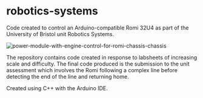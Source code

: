 # robotics-systems

Code created to control an Arduino-compatible Romi 32U4 as part of the University of Bristol unit Robotics Systems.

![power-module-with-engine-control-for-romi-chassis-chassis](https://user-images.githubusercontent.com/15062683/68485397-25de3d80-0237-11ea-8356-1605d27faf49.jpg)

The repository contains code created in response to labsheets of increasing scale and difficulty. The final code produced is the submission to the unit assessment which involves the Romi following a complex line before detecting the end of the line and returning home.

Created using C++ with the Arduino IDE.
